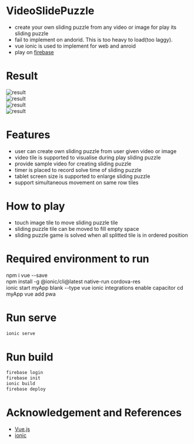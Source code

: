 # VideoSlidePuzzle
- create your own sliding puzzle from any video or image for play its sliding puzzle
- fail to implement on andorid. This is too heavy to load(too laggy). 
- vue ionic is used to implement for web and anroid
- play on [firebase]()


# Result   
![result](doc/screenshot_1.png)    
![result](doc/screenshot_2.png)     
![result](doc/screenshot_3.png)    
![result](doc/screenshot_4.png)    


# Features
- user can create own sliding puzzle from user given video or image 
- video tile is supported to visualise during play sliding puzzle
- provide sample video for creating sliding puzzle
- timer is placed to record solve time of sliding puzzle
- tablet screen size is supported to enlarge sliding puzzle
- support simultaneous movement on same row tiles 

# How to play
- touch image tile to move sliding puzzle tile
- sliding puzzle tile can be moved to fill empty space
- sliding puzzle game is solved when all splitted tile is in ordered position

  
# Required environment to run    
npm i vue --save    
npm install -g @ionic/cli@latest native-run cordova-res    
ionic start myApp blank --type vue
ionic integrations enable capacitor
cd myApp
vue add pwa

# Run serve
```python
ionic serve
```

# Run build   
```python
firebase login
firebase init
ionic build
firebase deploy
```
  
# Acknowledgement and References  
- [Vue.js](https://vuejs.org/)
- [ionic](https://ionicframework.com/)





